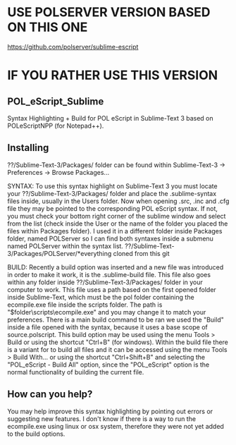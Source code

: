 # USE POLSERVER VERSION BASED ON THIS ONE
https://github.com/polserver/sublime-escript


# IF YOU RATHER USE THIS VERSION

## POL_eScript_Sublime
Syntax Highlighting + Build for POL eScript in Sublime-Text 3 based on POLeScriptNPP (for Notepad++).

## Installing

??/Sublime-Text-3/Packages/ folder can be found within Sublime-Text-3 -> Preferences -> Browse Packages...

SYNTAX:
To use this syntax highlight on Sublime-Text 3 you must locate your ??/Sublime-Text-3/Packages/ folder and place the .sublime-syntax files inside, usually in the Users folder.
Now when opening .src, .inc and .cfg file they may be pointed to the corresponding POL eScript syntax. If not, you must check your bottom right corner of the sublime window and select from the list (check inside the User or the name of the folder you placed the files within Packages folder).
I used it in a different folder inside Packages folder, named POLServer so I can find both syntaxes inside a submenu named POLServer within the syntax list. ??/Sublime-Text-3/Packages/POLServer/*everything cloned from this git

BUILD:
Recently a build option was inserted and a new file was introduced in order to make it work, it is the .sublime-build file.
This file also goes within any folder inside ??/Sublime-Text-3/Packages/ folder in your computer to work.
This file uses a path based on the first opened folder inside Sublime-Text, which must be the pol folder containing the ecompile.exe file inside the scripts folder. The path is "$folder\scripts\ecompile.exe" and you may change it to match your preferences.
There is a main build command to be ran we used the "Build" inside a file opened with the syntax, because it uses a base scope of source.polscript. This build option may be used using the menu Tools > Build or using the shortcut "Ctrl+B" (for windows).
Within the build file there is a variant for to build all files and it can be accessed using the menu Tools > Build With... or using the shortcut "Ctrl+Shift+B" and selecting the "POL_eScript - Build All" option, since the "POL_eScript" option is the normal functionality of building the current file.

## How can you help?
You may help improve this syntax highlighting by pointing out errors or suggesting new features.
I don't know if there is a way to run the ecompile.exe using linux or osx system, therefore they were not yet added to the build options.
